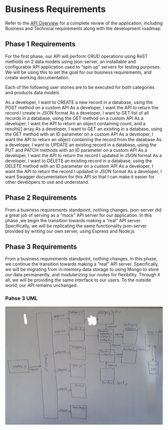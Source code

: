 # Business Requirements
Refer to the [API Overview](https://codefellows.github.io/code-401-javascript-guide/curriculum/apps-and-libraries/api-server/) for a complete review of the application, including Business and Technical requirements along with the development roadmap.

## Phase 1 Requirements
For the first phase, our API will perform CRUD operations using ReST methods on 2 data models using json-server, an installable and configurable API application used to “spin up” servers for testing purposes. We will be using this to set the goal for our business requirements, and create working documentation.

Each of the following user stories are to be executed for both categories and products data models

As a developer, I want to CREATE a new record in a database, using the POST method on a custom API
As a developer, I want the API to return the record I create in JSON format
As a developer, I want to GET list of all records in a database, using the GET method on a custom API
As a developer, I want the API to return an object containing count, and a results[] array
As a developer, I want to GET an existing in a database, using the GET method with an ID parameter on a custom API
As a developer, I want the API to return an object containing the record from the database
As a developer, I want to UPDATE an existing record in a database, using the PUT and PATCH methods with an ID parameter on a custom API
As a developer, I want the API to return the record I updated in JSON format
As a developer, I want to DELETE an existing record in a database, using the DELETE method with an ID parameter on a custom API
As a developer, I want the API to return the record I updated in JSON format
As a developer, I want Swagger documentation for this API so that I can make it easier for other developers to use and understand.

## Phase 2 Requirements
From a business requirements standpoint, nothing changes. json-server did a great job of serving as a “mock” API server for our application. In this phase ,we begin the transition towards making a “real” API server. Specifically, we will be replicating the same functionality json-server provided by writing our own server, using Express and Node.js

## Phase 3 Requirements
From a business requirements standpoint, nothing changes. In this phase, we continue the transition towards making a “real” API server. Specifically, we will be migrating from in-memory data storage to using Mongo to store our data permanently, and modularizing our routes for flexibility. Through it all, we will be providing the same interface to our users. To the outside world, our API remains unchanged.
### Pahse 3 UML
![phase 3 uml](assets/phase03.jpg)

